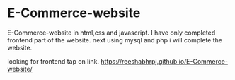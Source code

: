 # E-Commerce-website
 E-Commerce-website in html,css and javascript.
 I have only completed frontend part of the website.
 next using mysql and php i will complete the website.
 
 looking for frontend tap on link.
 https://reeshabhrpj.github.io/E-Commerce-website/
 

